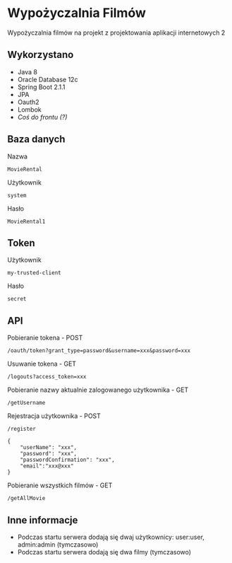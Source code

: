 # Wypożyczalnia Filmów

Wypożyczalnia filmów na projekt z projektowania aplikacji internetowych 2

## Wykorzystano

* Java 8
* Oracle Database 12c
* Spring Boot 2.1.1
* JPA
* Oauth2
* Lombok 
* *Coś do frontu (?)*

## Baza danych

Nazwa
```
MovieRental
```

Użytkownik
```
system
```

Hasło
```
MovieRental1
```

## Token

Użytkownik
```
my-trusted-client
```

Hasło
```
secret
```

## API

Pobieranie tokena - POST
```
/oauth/token?grant_type=password&username=xxx&password=xxx
```

Usuwanie tokena - GET
```
/logouts?access_token=xxx
```

Pobieranie nazwy aktualnie zalogowanego użytkownika - GET
```
/getUsername
```

Rejestracja użytkownika - POST
```
/register
```
```
{
	"userName": "xxx",
	"password": "xxx",
	"passwordConfirmation": "xxx",
	"email":"xxx@xxx"  
}
```

Pobieranie wszystkich filmów - GET
```
/getAllMovie
```

## Inne informacje

* Podczas startu serwera dodają się dwaj użytkownicy: user:user, admin:admin (tymczasowo)
* Podczas startu serwera dodają się dwa filmy (tymczasowo)

